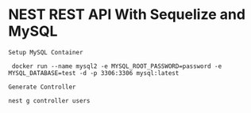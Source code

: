 # NEST REST API With Sequelize and MySQL


`Setup MySQL Container`

```
 docker run --name mysql2 -e MYSQL_ROOT_PASSWORD=password -e MYSQL_DATABASE=test -d -p 3306:3306 mysql:latest
```

`Generate Controller`

```
nest g controller users
```